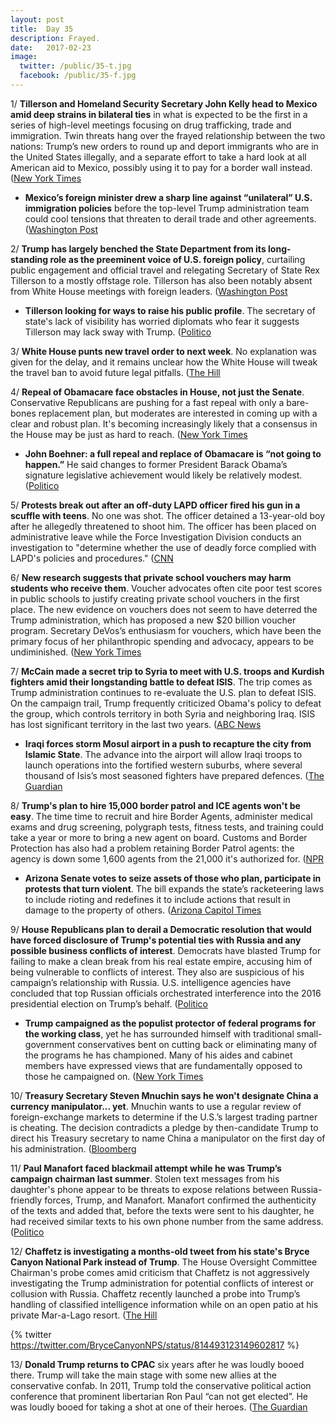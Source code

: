 ```yaml
---
layout: post
title:  Day 35
description: Frayed.
date:   2017-02-23
image:
  twitter: /public/35-t.jpg
  facebook: /public/35-f.jpg
---
```


1/ **Tillerson and Homeland Security Secretary John Kelly head to Mexico amid deep strains in bilateral ties** in what is expected to be the first in a series of high-level meetings focusing on drug trafficking, trade and immigration. Twin threats hang over the frayed relationship between the two nations: Trump’s new orders to round up and deport immigrants who are in the United States illegally, and a separate effort to take a hard look at all American aid to Mexico, possibly using it to pay for a border wall instead. ([New York Times](https://www.nytimes.com/2017/02/22/world/americas/rex-tillerson-mexico-border-relations.html)

* **Mexico’s foreign minister drew a sharp line against “unilateral” U.S. immigration policies** before the top-level Trump administration team could cool tensions that threaten to derail trade and other agreements. ([Washington Post](https://www.washingtonpost.com/world/the_americas/tillerson-kelly-head-to-mexico-amid-deep-strains-in-bilateral-ties/2017/02/22/5a5a92de-f86c-11e6-aa1e-5f735ee31334_story.html)

2/ **Trump has largely benched the State Department from its long-standing role as the pre­eminent voice of U.S. foreign policy**, curtailing public engagement and official travel and relegating Secretary of State Rex Tillerson to a mostly offstage role. Tillerson has also been notably absent from White House meetings with foreign leaders. ([Washington Post](https://www.washingtonpost.com/world/national-security/in-first-month-of-trump-presidency-state-department-has-been-sidelined/2017/02/22/cc170cd2-f924-11e6-be05-1a3817ac21a5_story.html)

* **Tillerson looking for ways to raise his public profile**. The secretary of state's lack of visibility has worried diplomats who fear it suggests Tillerson may lack sway with Trump. ([Politico](http://www.politico.com/story/2017/02/donald-trump-rex-tillerson-state-235279)

3/ **White House punts new travel order to next week**. No explanation was given for the delay, and it remains unclear how the White House will tweak the travel ban to avoid future legal pitfalls. ([The Hill](http://thehill.com/homenews/administration/320735-white-house-punts-new-travel-order-to-next-week)

4/ **Repeal of Obamacare face obstacles in House, not just the Senate**. Conservative Republicans are pushing for a fast repeal with only a bare-bones replacement plan, but moderates are interested in coming up with a clear and robust plan. It's becoming increasingly likely that a consensus in the House may be just as hard to reach. ([New York Times](https://www.nytimes.com/2017/02/23/us/politics/obamacare-affordable-care-act-house-republicans.html)

* **John Boehner: a full repeal and replace of Obamacare is “not going to happen.”** He said changes to former President Barack Obama’s signature legislative achievement would likely be relatively modest. ([Politico](http://www.politico.com/story/2017/02/john-boehner-obamacare-republicans-235303)

5/ **Protests break out after an off-duty LAPD officer fired his gun in a scuffle with teens**. No one was shot. The officer detained a 13-year-old boy after he allegedly threatened to shoot him. The officer has been placed on administrative leave while the Force Investigation Division conducts an investigation to "determine whether the use of deadly force complied with LAPD's policies and procedures." ([CNN](http://www.cnn.com/2017/02/23/us/anaheim-protest-police-teen-fight/)

6/ **New research suggests that private school vouchers may harm students who receive them**. Voucher advocates often cite poor test scores in public schools to justify creating private school vouchers in the first place. The new evidence on vouchers does not seem to have deterred the Trump administration, which has proposed a new $20 billion voucher program. Secretary DeVos’s enthusiasm for vouchers, which have been the primary focus of her philanthropic spending and advocacy, appears to be undiminished. ([New York Times](https://www.nytimes.com/2017/02/23/upshot/dismal-results-from-vouchers-surprise-researchers-as-devos-era-begins.html)

7/ **McCain made a secret trip to Syria to meet with U.S. troops and Kurdish fighters amid their longstanding battle to defeat ISIS**. The trip comes as Trump administration continues to re-evaluate the U.S. plan to defeat ISIS. On the campaign trail, Trump frequently criticized Obama's policy to defeat the group, which controls territory in both Syria and neighboring Iraq. ISIS has lost significant territory in the last two years. ([ABC News](http://abcnews.go.com/Politics/mccain-makes-secret-trip-syria-meet-us-military/story?id=45680390)

* **Iraqi forces storm Mosul airport in a push to recapture the city from Islamic State**. The advance into the airport will allow Iraqi troops to launch operations into the fortified western suburbs, where several thousand of Isis’s most seasoned fighters have prepared defences. ([The Guardian](https://www.theguardian.com/world/2017/feb/23/iraqi-forces-storm-mosul-airport-seize-isis)

8/ **Trump's plan to hire 15,000 border patrol and ICE agents won't be easy**. The time time to recruit and hire Border Agents, administer medical exams and drug screening, polygraph tests, fitness tests, and training could take a year or more to bring a new agent on board. Customs and Border Protection has also had a problem retaining Border Patrol agents: the agency is down some 1,600 agents from the 21,000 it's authorized for. ([NPR](http://www.npr.org/2017/02/23/516712980/trumps-plan-to-hire-15-000-border-patrol-and-ice-agents-wont-be-easy-to-fulfill)

* **Arizona Senate votes to seize assets of those who plan, participate in protests that turn violent**. The bill expands the state’s racketeering laws to include rioting and redefines it to include actions that result in damage to the property of others. ([Arizona Capitol Times](http://azcapitoltimes.com/news/2017/02/22/arizona-senate-crackdown-on-protests/)

9/ **House Republicans plan to derail a Democratic resolution that would have forced disclosure of Trump's potential ties with Russia and any possible business conflicts of interest**. Democrats have blasted Trump for failing to make a clean break from his real estate empire, accusing him of being vulnerable to conflicts of interest. They also are suspicious of his campaign’s relationship with Russia. U.S. intelligence agencies have concluded that top Russian officials orchestrated interference into the 2016 presidential election on Trump’s behalf. ([Politico](http://www.politico.com/story/2017/02/trump-conflicts-house-resolution-235288)

* **Trump campaigned as the populist protector of federal programs for the working class**, yet he has surrounded himself with traditional small-government conservatives bent on cutting back or eliminating many of the programs he has championed. Many of his aides and cabinet members have expressed views that are fundamentally opposed to those he campaigned on. ([New York Times](https://www.nytimes.com/2017/02/23/us/politics/social-security-safety-net-trump.html)

10/ **Treasury Secretary Steven Mnuchin says he won't designate China a currency manipulator... yet**. Mnuchin wants to use a regular review of foreign-exchange markets to determine if the U.S.’s largest trading partner is cheating. The decision contradicts a pledge by then-candidate Trump to direct his Treasury secretary to name China a manipulator on the first day of his administration. ([Bloomberg](https://www.bloomberg.com/politics/articles/2017-02-23/mnuchin-sees-no-china-yuan-decision-until-at-least-april-report)

11/ **Paul Manafort faced blackmail attempt while he was Trump’s campaign chairman last summer**. Stolen text messages from his daughter's phone appear to be threats to expose relations between Russia-friendly forces, Trump, and Manafort. Manafort confirmed the authenticity of the texts and added that, before the texts were sent to his daughter, he had received similar texts to his own phone number from the same address. ([Politico](http://www.politico.com/story/2017/02/paul-manafort-blackmail-russia-trump-235275)

12/ **Chaffetz is investigating a months-old tweet from his state's Bryce Canyon National Park instead of Trump**. The House Oversight Committee Chairman's probe comes amid criticism that Chaffetz is not aggressively investigating the Trump administration for potential conflicts of interest or collusion with Russia. Chaffetz recently launched a probe into Trump’s handling of classified intelligence information while on an open patio at his private Mar-a-Lago resort. ([The Hill](http://thehill.com/homenews/house/320607-chaffetz-probing-national-parks-tweet-welcoming-a-national-monument)

{% twitter https://twitter.com/BryceCanyonNPS/status/814493123149602817 %}

13/ **Donald Trump returns to CPAC** six years after he was loudly booed there. Trump will take the main stage with some new allies at the conservative confab. In 2011, Trump told the conservative political action conference that prominent libertarian Ron Paul “can not get elected”. He was loudly booed for taking a shot at one of their heroes. ([The Guardian](https://www.theguardian.com/us-news/2017/feb/23/cpac-donald-trump-steve-bannon-breitbart-conservative-political-action-conference)
